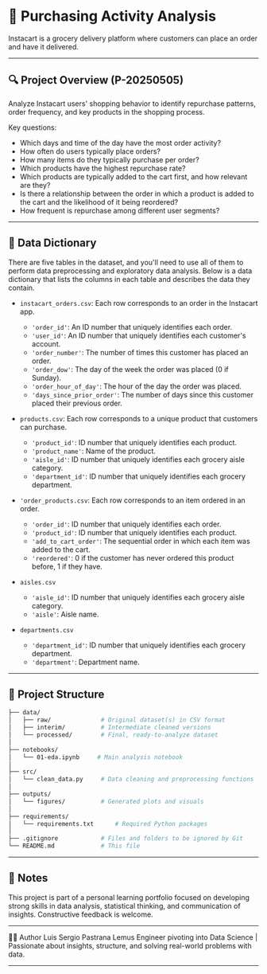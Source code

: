 # 🧭 Purchasing Activity Analysis
Instacart is a grocery delivery platform where customers can place an order and have it delivered.

---

## 🔍 Project Overview (P-20250505)

Analyze Instacart users' shopping behavior to identify repurchase patterns, order frequency, and key products in the shopping process.

Key questions:

- Which days and time of the day have the most order activity?
- How often do users typically place orders?
- How many items do they typically purchase per order?
- Which products have the highest repurchase rate?
- Which products are typically added to the cart first, and how relevant are they?
- Is there a relationship between the order in which a product is added to the cart and the likelihood of it being reordered?
- How frequent is repurchase among different user segments?

---

## 🧮 Data Dictionary

There are five tables in the dataset, and you'll need to use all of them to perform data preprocessing and exploratory data analysis. Below is a data dictionary that lists the columns in each table and describes the data they contain.

- `instacart_orders.csv`: Each row corresponds to an order in the Instacart app.
    - `'order_id'`: An ID number that uniquely identifies each order.
    - `'user_id'`: An ID number that uniquely identifies each customer's account.
    - `'order_number'`: The number of times this customer has placed an order.
    - `'order_dow'`: The day of the week the order was placed (0 if Sunday).
    - `'order_hour_of_day'`: The hour of the day the order was placed.
    - `'days_since_prior_order'`: The number of days since this customer placed their previous order.

- `products.csv`: Each row corresponds to a unique product that customers can purchase.
    - `'product_id'`: ID number that uniquely identifies each product.
    - `'product_name'`: Name of the product.
    - `'aisle_id'`: ID number that uniquely identifies each grocery aisle category.
    - `'department_id'`: ID number that uniquely identifies each grocery department.

- `'order_products.csv`: Each row corresponds to an item ordered in an order.
    - `'order_id'`: ID number that uniquely identifies each order.
    - `'product_id'`: ID number that uniquely identifies each product.
    - `'add_to_cart_order'`: The sequential order in which each item was added to the cart.
    - `'reordered'`: 0 if the customer has never ordered this product before, 1 if they have.

- `aisles.csv`
    - `'aisle_id'`: ID number that uniquely identifies each grocery aisle category.
    - `'aisle'`: Aisle name.

- `departments.csv`
    - `'department_id'`: ID number that uniquely identifies each grocery department.
    - `'department'`: Department name.

---

## 📂 Project Structure

```bash
├── data/
│   ├── raw/              # Original dataset(s) in CSV format
│   ├── interim/          # Intermediate cleaned versions
│   └── processed/        # Final, ready-to-analyze dataset
│
├── notebooks/
│   └── 01-eda.ipynb     # Main analysis notebook
│
├── src/
│   └── clean_data.py     # Data cleaning and preprocessing functions
│
├── outputs/
│   └── figures/          # Generated plots and visuals
│
├── requirements/
│   └── requirements.txt      # Required Python packages
│
├── .gitignore            # Files and folders to be ignored by Git
└── README.md             # This file
```
---

## 📌 Notes

This project is part of a personal learning portfolio focused on developing strong skills in data analysis, statistical thinking, and communication of insights. Constructive feedback is welcome.

---

🧑‍💻 Author
Luis Sergio Pastrana Lemus
Engineer pivoting into Data Science | Passionate about insights, structure, and solving real-world problems with data.

---
